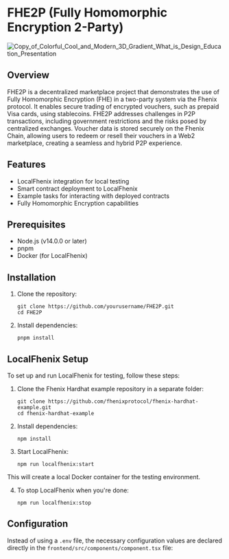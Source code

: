 # FHE2P (Fully Homomorphic Encryption 2-Party)

![Copy_of_Colorful_Cool_and_Modern_3D_Gradient_What_is_Design_Education_Presentation](https://github.com/user-attachments/assets/10dce784-d695-493d-aed7-e511b88985a9)


## Overview

FHE2P is a decentralized marketplace project that demonstrates the use of Fully Homomorphic Encryption (FHE) in a two-party system via the Fhenix protocol. It enables secure trading of encrypted vouchers, such as prepaid Visa cards, using stablecoins. FHE2P addresses challenges in P2P transactions, including government restrictions and the risks posed by centralized exchanges. Voucher data is stored securely on the Fhenix Chain, allowing users to redeem or resell their vouchers in a Web2 marketplace, creating a seamless and hybrid P2P experience.

## Features

- LocalFhenix integration for local testing
- Smart contract deployment to LocalFhenix
- Example tasks for interacting with deployed contracts
- Fully Homomorphic Encryption capabilities

## Prerequisites

- Node.js (v14.0.0 or later)
- pnpm
- Docker (for LocalFhenix)

## Installation

1. Clone the repository:
   ```
   git clone https://github.com/yourusername/FHE2P.git
   cd FHE2P
   ```

2. Install dependencies:
   ```
   pnpm install
   ```

## LocalFhenix Setup

To set up and run LocalFhenix for testing, follow these steps:

1. Clone the Fhenix Hardhat example repository in a separate folder:
   ```
   git clone https://github.com/fhenixprotocol/fhenix-hardhat-example.git
   cd fhenix-hardhat-example
   ```

2. Install dependencies:
   ```
   npm install
   ```

3. Start LocalFhenix:
   ```
   npm run localfhenix:start
   ```

This will create a local Docker container for the testing environment.

4. To stop LocalFhenix when you're done:
   ```
   npm run localfhenix:stop
   ```

## Configuration

Instead of using a `.env` file, the necessary configuration values are declared directly in the `frontend/src/components/component.tsx` file:
